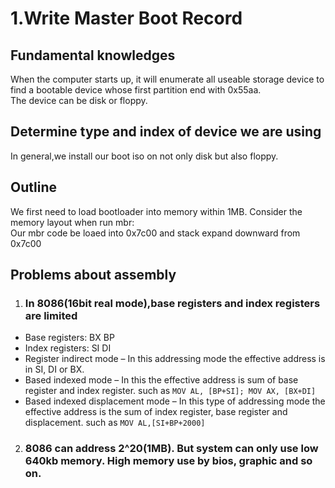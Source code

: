 # 1.Write Master Boot Record
## Fundamental knowledges
When the computer starts up, it will enumerate all useable storage device to find a bootable device whose first partition end with 0x55aa.</br>
The device can be disk or floppy.

## Determine type and index of device we are using
In general,we install our boot iso on not only disk but also floppy.

## Outline
We first need to load bootloader into memory within 1MB. Consider the memory layout when run mbr: </br>
Our mbr code be loaed into 0x7c00 and stack expand downward from 0x7c00

## Problems about assembly

1. ### In 8086(16bit real mode),base registers and index registers are limited
- Base registers: BX BP<br/>
- Index registers: SI DI <br/>
- Register indirect mode – In this addressing mode the effective address is in SI, DI or BX.
- Based indexed mode – In this the effective address is sum of base register and index register. such as ``` MOV AL, [BP+SI]; MOV AX, [BX+DI] ```
- Based indexed displacement mode – In this type of addressing mode the effective address is the sum of index register, base register and displacement. such as ``` MOV AL,[SI+BP+2000]  ```

2. ### 8086 can address 2^20(1MB). But system can only use low 640kb memory. High memory use by bios, graphic  and so on.

